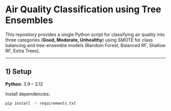 # Air Quality Classification using Tree Ensembles

This repository provides a single Python script for classifying air quality into three categories (**Good, Moderate, Unhealthy**) using SMOTE for class balancing and tree-ensemble models (Random Forest, Balanced RF, Shallow RF, Extra Trees).

---

## 1) Setup

**Python**: 3.9 – 3.12

Install dependencies:
```bash
pip install -r requirements.txt
